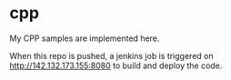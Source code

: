 # cpp
My CPP samples are implemented here.

When this repo is pushed, a jenkins job is triggered on http://142.132.173.155:8080 to build and deploy the code.
